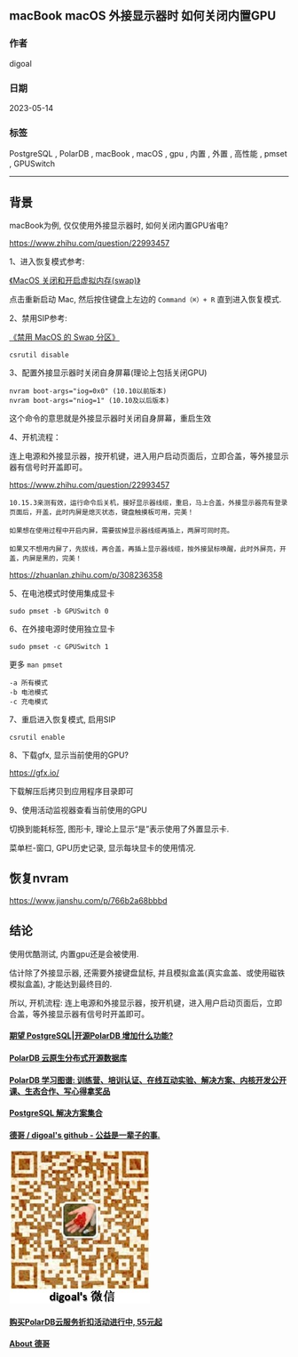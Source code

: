 ## macBook macOS 外接显示器时 如何关闭内置GPU    
              
### 作者              
digoal              
              
### 日期              
2023-05-14              
              
### 标签              
PostgreSQL , PolarDB , macBook , macOS , gpu , 内置 , 外置 , 高性能 , pmset , GPUSwitch                   
              
----              
              
## 背景      
macBook为例, 仅仅使用外接显示器时, 如何关闭内置GPU省电?    
    
https://www.zhihu.com/question/22993457    
    
1、进入恢复模式参考:     
    
[《MacOS 关闭和开启虚拟内存(swap)》](202111/20211103_01.md)      
    
点击重新启动 Mac,  然后按住键盘上左边的 `Command（⌘）+ R` 直到进入恢复模式.       
    
2、禁用SIP参考:    
    
[《禁用 MacOS 的 Swap 分区》](202212/20221207_01.md)      
    
```    
csrutil disable    
```    
    
3、配置外接显示器时关闭自身屏幕(理论上包括关闭GPU)    
    
```    
nvram boot-args="iog=0x0" (10.10以前版本)    
nvram boot-args="niog=1" (10.10及以后版本)    
```    
    
这个命令的意思就是外接显示器时关闭自身屏幕，重启生效    
    
4、开机流程：    
    
连上电源和外接显示器，按开机键，进入用户启动页面后，立即合盖，等外接显示器有信号时开盖即可。      
  
https://www.zhihu.com/question/22993457    
```
10.15.3亲测有效，运行命令后关机，接好显示器线缆，重启，马上合盖，外接显示器亮有登录页面后，开盖，此时内屏是熄灭状态，键盘触摸板可用，完美！

如果想在使用过程中开启内屏，需要拔掉显示器线缆再插上，两屏可同时亮。

如果又不想用内屏了，先拔线，再合盖，再插上显示器线缆，按外接鼠标唤醒，此时外屏亮，开盖，内屏是黑的，完美！
```
    
https://zhuanlan.zhihu.com/p/308236358    
  

    
5、在电池模式时使用集成显卡    
    
```    
sudo pmset -b GPUSwitch 0    
```    
    
6、在外接电源时使用独立显卡    
    
```    
sudo pmset -c GPUSwitch 1    
```    
    
更多 `man pmset`    
    
```    
-a 所有模式    
-b 电池模式    
-c 充电模式    
```    
    
7、重启进入恢复模式, 启用SIP    
    
```    
csrutil enable    
```    
    
8、下载gfx, 显示当前使用的GPU?    
    
    
https://gfx.io/    
    
下载解压后拷贝到应用程序目录即可    
    
9、使用活动监视器查看当前使用的GPU    
    
切换到能耗标签, 图形卡, 理论上显示“是”表示使用了外置显示卡.    
    
菜单栏-窗口, GPU历史记录, 显示每块显卡的使用情况.      
  
## 恢复nvram
https://www.jianshu.com/p/766b2a68bbbd   
     
## 结论  
使用优酷测试, 内置gpu还是会被使用.  
  
估计除了外接显示器, 还需要外接键盘鼠标, 并且模拟盒盖(真实盒盖、或使用磁铁模拟盒盖), 才能达到最终目的.    
    
所以, 开机流程: 连上电源和外接显示器，按开机键，进入用户启动页面后，立即合盖，等外接显示器有信号时开盖即可。    
    
  
#### [期望 PostgreSQL|开源PolarDB 增加什么功能?](https://github.com/digoal/blog/issues/76 "269ac3d1c492e938c0191101c7238216")
  
  
#### [PolarDB 云原生分布式开源数据库](https://github.com/ApsaraDB "57258f76c37864c6e6d23383d05714ea")
  
  
#### [PolarDB 学习图谱: 训练营、培训认证、在线互动实验、解决方案、内核开发公开课、生态合作、写心得拿奖品](https://www.aliyun.com/database/openpolardb/activity "8642f60e04ed0c814bf9cb9677976bd4")
  
  
#### [PostgreSQL 解决方案集合](../201706/20170601_02.md "40cff096e9ed7122c512b35d8561d9c8")
  
  
#### [德哥 / digoal's github - 公益是一辈子的事.](https://github.com/digoal/blog/blob/master/README.md "22709685feb7cab07d30f30387f0a9ae")
  
  
![digoal's wechat](../pic/digoal_weixin.jpg "f7ad92eeba24523fd47a6e1a0e691b59")
  
  
#### [购买PolarDB云服务折扣活动进行中, 55元起](https://www.aliyun.com/activity/new/polardb-yunparter?userCode=bsb3t4al "e0495c413bedacabb75ff1e880be465a")
  
  
#### [About 德哥](https://github.com/digoal/blog/blob/master/me/readme.md "a37735981e7704886ffd590565582dd0")
  
